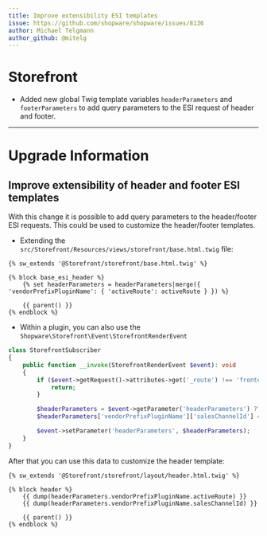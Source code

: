 ```yaml
---
title: Improve extensibility ESI templates
issue: https://github.com/shopware/shopware/issues/8136
author: Michael Telgmann
author_github: @mitelg
---
```


# Storefront
* Added new global Twig template variables `headerParameters` and `footerParameters` to add query parameters to the ESI request of header and footer.

___

# Upgrade Information

## Improve extensibility of header and footer ESI templates

With this change it is possible to add query parameters to the header/footer ESI requests.
This could be used to customize the header/footer templates.

- Extending the `src/Storefront/Resources/views/storefront/base.html.twig` file:
```twig
{% sw_extends '@Storefront/storefront/base.html.twig' %}

{% block base_esi_header %}
    {% set headerParameters = headerParameters|merge({ 'vendorPrefixPluginName': { 'activeRoute': activeRoute } }) %}

    {{ parent() }}
{% endblock %}
```

- Within a plugin, you can also use the `Shopware\Storefront\Event\StorefrontRenderEvent`
```php
class StorefrontSubscriber
{
    public function __invoke(StorefrontRenderEvent $event): void
    {
        if ($event->getRequest()->attributes->get('_route') !== 'frontend.header') {
            return;
        }

        $headerParameters = $event->getParameter('headerParameters') ?? [];
        $headerParameters['vendorPrefixPluginName']['salesChannelId'] = $event->getSalesChannelContext()->getSalesChannelId();

        $event->setParameter('headerParameters', $headerParameters);
    }
}
```

After that you can use this data to customize the header template:
```twig
{% sw_extends '@Storefront/storefront/layout/header.html.twig' %}

{% block header %}
    {{ dump(headerParameters.vendorPrefixPluginName.activeRoute) }}
    {{ dump(headerParameters.vendorPrefixPluginName.salesChannelId) }}

    {{ parent() }}
{% endblock %}
```